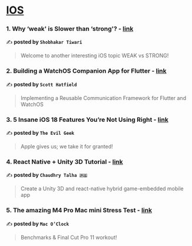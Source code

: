 
<h1><a href=https://medium.com/tag/ios/recommended target="_blank" rel="noopener noreferrer">IOS</a></h1>
<h3>1. Why ‘weak' is Slower than ‘strong'? - <a href="https://medium.com/@shobhakartiwari/why-weak-is-slower-than-strong-e6c805784ed8" target="_blank" rel="noopener noreferrer">link</a></h3>

✍️ **posted by `Shobhakar Tiwari`**

<blockquote>Welcome to another interesting iOS topic WEAK vs STRONG!</blockquote>

<h3>2. Building a WatchOS Companion App for Flutter - <a href="https://medium.com/@Toglefritz/building-a-watchos-companion-app-for-flutter-08f80ea8cb1b" target="_blank" rel="noopener noreferrer">link</a></h3>

✍️ **posted by `Scott Hatfield`**

<blockquote>Implementing a Reusable Communication Framework for Flutter and WatchOS</blockquote>

<h3>3. 5 Insane iOS 18 Features You’re Not Using Right - <a href="https://medium.com/@evilgeek/5-insane-ios-18-features-youre-not-using-right-adf47b501300" target="_blank" rel="noopener noreferrer">link</a></h3>

✍️ **posted by `The Evil Geek`**

<blockquote>Apple gives us; we take it for granted!</blockquote>

<h3>4. React Native + Unity 3D Tutorial - <a href="https://medium.com/@ibjects/react-native-unity-3d-tutorial-6ef230df81a8" target="_blank" rel="noopener noreferrer">link</a></h3>

✍️ **posted by `Chaudhry Talha 🇵🇸`**

<blockquote>Create a Unity 3D and react-native hybrid game-embedded mobile app</blockquote>

<h3>5. The amazing M4 Pro Mac mini Stress Test - <a href="https://medium.com/macoclock/the-amazing-m4-pro-mac-mini-stress-test-44bfbdae631d" target="_blank" rel="noopener noreferrer">link</a></h3>

✍️ **posted by `Mac O’Clock`**

<blockquote>Benchmarks & Final Cut Pro 11 workout!</blockquote>

